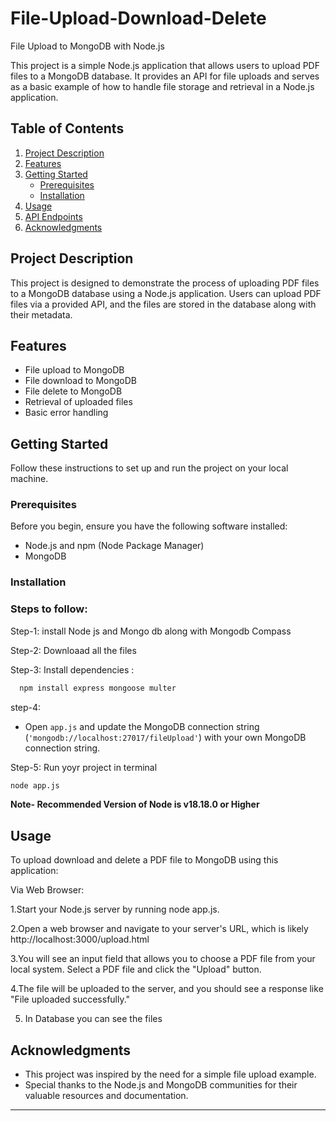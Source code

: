 # File-Upload-Download-Delete
File Upload to MongoDB with Node.js

This project is a simple Node.js application that allows users to upload PDF files to a MongoDB database. It provides an API for file uploads and serves as a basic example of how to handle file storage and retrieval in a Node.js application.

## Table of Contents

1. [Project Description](#project-description)
2. [Features](#features)
3. [Getting Started](#getting-started)
    - [Prerequisites](#prerequisites)
    - [Installation](#installation)
4. [Usage](#usage)
5. [API Endpoints](#api-endpoints)
6. [Acknowledgments](#acknowledgments)

## Project Description

This project is designed to demonstrate the process of uploading PDF files to a MongoDB database using a Node.js application. Users can upload PDF files via a provided API, and the files are stored in the database along with their metadata.

## Features

- File upload to MongoDB
- File download to MongoDB
- File delete to MongoDB 
- Retrieval of uploaded files
- Basic error handling

## Getting Started

Follow these instructions to set up and run the project on your local machine.

### Prerequisites

Before you begin, ensure you have the following software installed:

- Node.js and npm (Node Package Manager)
- MongoDB

### Installation
### Steps to follow:
Step-1:
install Node js and Mongo db along with Mongodb Compass

Step-2:
Downloaad all the files

Step-3:
Install dependencies :
 ```bash
   npm install express mongoose multer
   ```
step-4:
   - Open `app.js` and update the MongoDB connection string (`'mongodb://localhost:27017/fileUpload'`) with your own MongoDB connection string.

Step-5: Run yoyr project in terminal
   ```bash
   node app.js
   ```

**Note- Recommended Version of Node is v18.18.0 or Higher**

## Usage

To upload download and delete a PDF file to MongoDB using this application:

Via Web Browser:

1.Start your Node.js server by running node app.js.

2.Open a web browser and navigate to your server's URL, which is likely http://localhost:3000/upload.html

3.You will see an input field that allows you to choose a PDF file from your local system. Select a PDF file and click the "Upload" button.

4.The file will be uploaded to the server, and you should see a response like "File uploaded successfully."

5. In Database you can see the files


## Acknowledgments

- This project was inspired by the need for a simple file upload example.
- Special thanks to the Node.js and MongoDB communities for their valuable resources and documentation.

---
